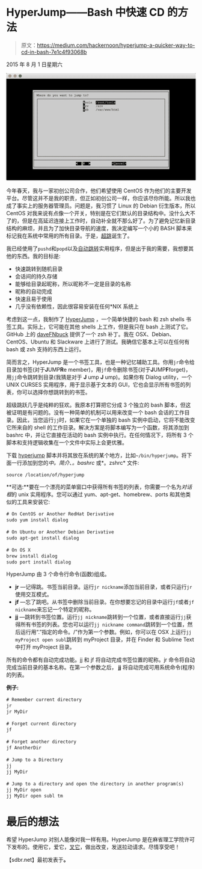 # HyperJump——Bash 中快速 CD 的方法

> 原文：<https://medium.com/hackernoon/hyperjump-a-quicker-way-to-cd-in-bash-7e1c4f93068b>

2015 年 8 月 1 日星期六

![](img/83e8eed202f7a8f3a444469b6fcaa550.png)

今年春天，我与一家初创公司合作，他们希望使用 CentOS 作为他们的主要开发平台。尽管这并不是我的职责，但正如初创公司一样，你应该尽你所能。所以我也成了事实上的服务器管理员。问题是，我习惯了 Linux 的 Debian 衍生版本，所以 CentOS 对我来说有点像一个开关，特别是在它们默认的目录结构中。没什么大不了的，但是在高延迟连接上工作时，自动补全就不那么好了。为了避免记忆新目录结构的麻烦，并且为了加快目录导航的速度，我决定编写一个小的 BASH 脚本来标记我在系统中常用的所有目录。于是，[超跳](https://github.com/x0054/hyperjump)诞生了。

我已经使用了`pushd`和`popd`以及[自动跳转](https://github.com/wting/autojump)实用程序，但是出于我的需要，我想要其他的东西。我的目标是:

*   快速跳转到随机目录
*   会话间的持久存储
*   能够给目录起昵称，所以昵称不一定是目录的名称
*   昵称的自动完成
*   快速且易于使用
*   几乎没有依赖性，因此很容易安装在任何*NIX 系统上

考虑到这一点，我制作了 [HyperJump](https://github.com/x0054/hyperjump) ，一个简单快捷的 bash 和 zsh shells 书签工具。实际上，它可能在其他 shells 上工作，但是我只在 bash 上测试了它。GitHub 上的 [daveFNbuck](https://github.com/daveFNbuck) 提供了一个 zsh 补丁。我在 OSX、Debian、CentOS、Ubuntu 和 Slackware 上进行了测试。我确信它基本上可以在任何有 bash 或 zsh 支持的东西上运行。

简而言之，HyperJump 是一个书签工具，也是一种记忆辅助工具。你用`jr`命令给目录加书签(对于**J**UMP**R**e member)，用`jf`命令删除书签(对于**J**UMP**F**forget)，用`jj`命令跳转到目录(我猜是对于 **J** ump **J** ump)。如果你有 Dialog utility，一个 UNIX CURSES 实用程序，用于显示基于文本的 GUI，它也会显示所有书签的列表，你可以选择你想跳转到的书签。

超级跳跃几乎是纯粹的狂欢。我原本打算把它分成 3 个独立的 bash 脚本，但这被证明是有问题的。没有一种简单的机制可以用来改变一个 bash 会话的工作目录。因此，当您运行`jj`时，如果它在一个单独的 bash 实例中启动，它将不能改变它所来自的 shell 的工作目录。解决方案是将脚本编写为一个函数，将其添加到 bashrc 中，并让它直接在活动的 bash 实例中执行。在任何情况下，将所有 3 个脚本和支持逻辑收集在一个文件中实际上会更优雅。

下载 [hyperjump](https://github.com/x0054/hyperjump/raw/master/hyperjump) 脚本并将其放在系统的某个地方，比如`~/bin/hyperjump`。将下面一行添加到您的*中。简介*、*。bashrc* 或*。zshrc* 文件:

```
source /location/of/hyperjump
```

**可选:**要在一个漂亮的菜单窗口中获得所有书签的列表，你需要一个名为*对话框*的 unix 实用程序。您可以通过 yum、apt-get、homebrew、ports 和其他类似的工具来安装它:

```
# On CentOS or Another RedHat Derivative
sudo yum install dialog

# On Ubuntu or Another Debian Derivative
sudo apt-get install dialog

# On OS X
brew install dialog
sudo port install dialog
```

HyperJump 由 3 个命令行命令(函数)组成。

*   **jr** —记得跳。书签当前目录。运行`jr nickname`添加当前目录，或者只运行`jr`使用交互模式。
*   **jf** —忘了跳吧。从书签中删除当前目录。在你想要忘记的目录中运行`jf`或者`jf nickname`来忘记一个特定的昵称。
*   **jj** —跳转到书签位置。运行`jj nickname`跳转到一个位置，或者直接运行`jj`获得所有书签的列表。您也可以运行`jj nickname command`跳转到一个位置，然后运行用“.”指定的命令。/”作为第一个参数。例如，你可以在 OSX 上运行`jj myProject open subl`跳转到 myProject 目录，并在 Finder 和 Sublime Text 中打开 myProject 目录。

所有的命令都有自动完成功能。jj 和 jf 将自动完成书签位置的昵称。jr 命令将自动完成当前目录的基本名称。在第一个参数之后， **jj** 将自动完成可用系统命令(程序)的列表。

**例子:**

```
# Remember current directory
jr
jr MyDir

# Forget current directory
jf

# Forget another directory
jf AnotherDir

# Jump to a Directory
jj
jj MyDir

# Jump to a directory and open the directory in another program(s)
jj MyDir open
jj MyDir open subl tm
```

# 最后的想法

希望 HyperJump 对别人能像对我一样有用。HyperJump 是在麻省理工学院许可下发布的。使用它，爱它，[叉它](https://github.com/x0054/hyperjump)，做出改变，发送拉动请求。尽情享受吧！

【sdbr.net】最初发表于[](http://sdbr.net/post/HyperJump/)**。**